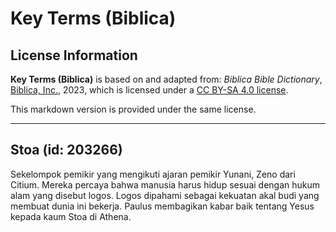# Key Terms (Biblica)

## License Information

**Key Terms (Biblica)** is based on and adapted from: _Biblica Bible Dictionary_, [Biblica, Inc.](https://www.biblica.com/), 2023, which is licensed under a [CC BY-SA 4.0 license](https://creativecommons.org/licenses/by-sa/4.0/legalcode.en).

This markdown version is provided under the same license.



--------------------------------

## Stoa (id: 203266)

Sekelompok pemikir yang mengikuti ajaran pemikir Yunani, Zeno dari Citium. Mereka percaya bahwa manusia harus hidup sesuai dengan hukum alam yang disebut logos. Logos dipahami sebagai kekuatan akal budi yang membuat dunia ini bekerja. Paulus membagikan kabar baik tentang Yesus kepada kaum Stoa di Athena.


